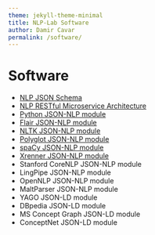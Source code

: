 ```yaml
---
theme: jekyll-theme-minimal
title: NLP-Lab Software
author: Damir Cavar
permalink: /software/
---
```


# Software

- [NLP JSON Schema](https://github.com/dcavar/NLP-JSON)
- [NLP RESTful Microservice Architecture](https://api.linguistic.technology/)
- [Python JSON-NLP module](https://pypi.org/project/pyjsonnlp/)
- [Flair JSON-NLP module](/flairjsonnlp/)
- [NLTK JSON-NLP module](/nltkjsonnlp/)
- [Polyglot JSON-NLP module](/polyglotjsonnlp/)
- [spaCy JSON-NLP module](/spacyjsonnlp/)
- [Xrenner JSON-NLP module](/xrennerjsonnlp/)
- Stanford CoreNLP JSON-NLP module
- LingPipe JSON-NLP module
- OpenNLP JSON-NLP module
- MaltParser JSON-NLP module
- YAGO JSON-LD module
- DBpedia JSON-LD module
- MS Concept Graph JSON-LD module
- ConceptNet JSON-LD module
